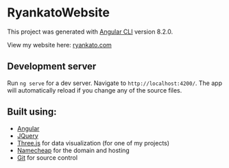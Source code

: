 # RyankatoWebsite

This project was generated with [Angular CLI](https://github.com/angular/angular-cli) version 8.2.0.

View my website here: <a target="_blank" rel="noopener noreferrer" href="http://ryankato.com">ryankato.com</a>

## Development server

Run `ng serve` for a dev server. Navigate to `http://localhost:4200/`. The app will automatically reload if you change any of the source files.

## Built using: 
* <a target="_blank" rel="noopener noreferrer" href="https://angular.io/">Angular</a>
* <a target="_blank" rel="noopener noreferrer" href="https://jquery.com/">JQuery</a>
* <a target="_blank" rel="noopener noreferrer" href="https://threejs.org/">Three.js</a> for data visualization (for one of my projects) 
* <a target="_blank" rel="noopener noreferrer" href="https://www.namecheap.com/">Namecheap</a> for the domain and hosting
* <a target="_blank" rel="noopener noreferrer" href="https://git-scm.com/">Git</a> for source control
